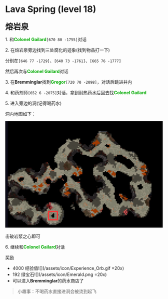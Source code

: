 # Lava Spring (level 18)
<span style="font-size: 25px;">**熔岩泉**</span>

<span class="stage-index">1.</span> 和<font color=00AA00>**Colonel Gailard**</font>`[670 80 -1755]`对话

<span class="stage-index">2.</span> 在熔岩泉旁边找到三处腐化的迹象(找到物品打一下)

分别在`[646 77 -1729]`、`[640 73 -1761]`、`[665 76 -1777]`

然后再次与<font color=00AA00>**Colonel Gailard**</font>对话

<span class="stage-index">3.</span> 在**Bremminglar**找到<font color=00AA00>**Gregor**</font>`[720 70 -2098]`，对话后跳进井内

<span class="stage-index">4.</span> 和药剂师`[652 6 -2075]`对话，拿到耐热药水后回去找<font color=00AA00>**Colonel Gailard**</font>

<span class="stage-index">5.</span> 进入旁边的洞(记得喝药水)

洞内地图如下：

![](/assets/img/lvl18-1.jpg)

击破岩浆之心即可

<span class="stage-index">6.</span> 继续和<font color=00AA00>**Colonel Gailard**</font>对话

奖励
+ 4000 经验值![](/assets/icon/Experience_Orb.gif =20x) 
+ 192 绿宝石![](/assets/icon/Emerald.png =20x)
+ 可以进入**Bremminglar**的药水商店了

>小趣事：不喝药水直接进洞会被烫到起飞